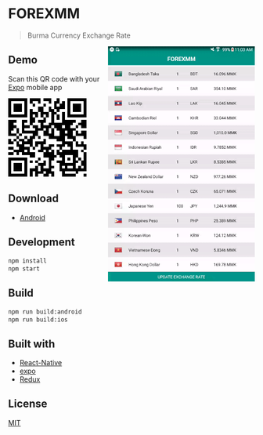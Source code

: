 # FOREXMM

> Burma Currency Exchange Rate

<img src="./assets/forexmm.gif" alt="zuzu" align="right">

## Demo

Scan this QR code with your [Expo](https://expo.io/) mobile app

<img src="./assets/QR_code.png" alt="zuzu" >

## Download

* [Android](https://github.com/AungMyoKyaw/forexmm-react-native/releases/latest)

## Development

```shell
npm install
npm start
```

## Build

```shell
npm run build:android
npm run build:ios
```

## Built with

* [React-Native](https://facebook.github.io/react-native/)
* [expo](https://expo.io/)
* [Redux](https://redux.js.org/)

## License

[MIT](./LICENSE)
